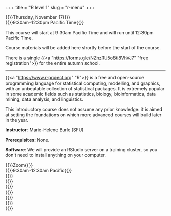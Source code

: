 +++
title = "R level 1"
slug = "r-menu"
+++

{{<cor>}}Thursday, November 17{{</cor>}}\
{{<cgr>}}9:30am–12:30pm Pacific Time{{</cgr>}}

This course will start at 9:30am Pacific Time and will run until 12:30pm Pacific Time.

Course materials will be added here shortly before the start of the course.

There is a single {{<a "https://forms.gle/NZhzRU5o8ti8VhVJ7" "free registration">}} for the entire autumn school.

---

{{<a "https://www.r-project.org" "R">}} is a free and open-source programming language for statistical computing, modelling, and graphics, with an unbeatable collection of statistical packages. It is extremely popular in some academic fields such as statistics, biology, bioinformatics, data mining, data analysis, and linguistics.

This introductory course does not assume any prior knowledge: it is aimed at setting the foundations on which more advanced courses will build later in the year.

**Instructor**: Marie-Helene Burle (SFU)

**Prerequisites:** None.

**Software**: We will provide an RStudio server on a training cluster, so you don't need to install anything on your computer.

{{<cor>}}Zoom{{</cor>}} \
{{<cgr>}}9:30am-12:30am Pacific{{</cgr>}} \
{{<linktitle url="https://prog.westdri.ca/2022_autumnschool/01_r_opening" text="Opening session">}}\
{{<linktitle url="https://prog.westdri.ca/2022_autumnschool/02_r_why" text="R: why and for whom?">}}\
{{<linktitle url="https://prog.westdri.ca/2022_autumnschool/03_r_resources" text="Resources">}}\
{{<linktitle url="https://prog.westdri.ca/2022_autumnschool/04_r_basics" text="R: the basics">}}\
{{<linktitle url="https://prog.westdri.ca/2022_autumnschool/05_r_packages" text="Packages">}}\
{{<linktitle url="https://prog.westdri.ca/2022_autumnschool/06_r_tidyverse" text="The tidyverse">}}\
{{<linktitle url="https://prog.westdri.ca/2022_autumnschool/07_r_efficiency" text="Writing efficient R code">}}
<!-- {{<nolinktitle>}}Opening session{{</nolinktitle>}} \ -->
<!-- {{<nolinktitle>}}R: why and for whom?{{</nolinktitle>}} \ -->
<!-- {{<nolinktitle>}}Resources{{</nolinktitle>}} \ -->
<!-- {{<nolinktitle>}}R: the basics{{</nolinktitle>}} \ -->
<!-- {{<nolinktitle>}}Packages{{</nolinktitle>}} \ -->
<!-- {{<nolinktitle>}}The tidyverse{{</nolinktitle>}} \ -->
<!-- {{<nolinktitle>}}Writing efficient R code{{</nolinktitle>}} -->
